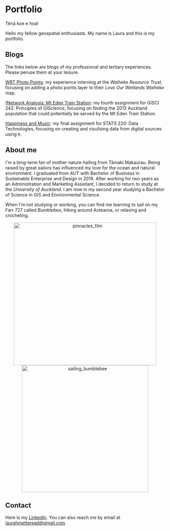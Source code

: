 # Portfolio

Tēnā koe e hoa! 

Hello my fellow geospatial enthusiasts. My name is Laura and this is my portfolio. 

## Blogs

The links below are blogs of my professional and tertiary experiences. Please peruse them at your leisure. 

<a href="https://laura-read.github.io/portfolio/wrt-photo-points.html" target="_blank" rel="noopener noreferrer">WRT Photo Points</a>: my experience interning at the *Waiheke Resource Trust*, focusing on adding a photo points layer to their *Love Our Wetlands Waiheke* map. 

<a href="https://laura-read.github.io/portfolio/network_analysis_242.html" target="_blank" rel="noopener noreferrer">[Network Analysis: Mt Eden Train Station</a>: my fourth assignment for GISCI 242: Principles of GIScience, focusing on finding the 2013 Auckland population that could potentially be served by the Mt Eden Train Station.

<a href="https://laura-read.github.io/portfolio/stats220_a5.html" target="_blank" rel="noopener noreferrer">Happiness and Music</a>: my final assignment for STATS 220: Data Technologies, focusing on creating and visulising data from digital sources using `R`. 

## About me
I'm a long-term fan of mother nature hailing from Tāmaki Makaurau. Being raised by great sailors has influenced my love for the ocean and natural environment. I graduated from *AUT* with Bachelor of Business in Sustainable Enterprise and Design in 2019. After working for two years as an Administration and Marketing Assistant, I decided to return to study at the *University of Auckland*. I am now in my second year studying a Bachelor of Science in GIS and Environmental Science.

When I'm not studying or working, you can find me learning to sail on my Farr 727 called *Bumblebee*, hiking around Aotearoa, or relaxing and crocheting. 

<p align="center">
  <img src="https://laura-read.github.io/portfolio/me_pinnacles.jpg" alt="pinnacles_film" width="450" />
  <img src="https://laura-read.github.io/portfolio/me_sailing.jpg" alt="sailing_bumblebee" width="400" />
</p>

## Contact 
Here is my <a href="https://www.linkedin.com/in/laura-read-hello/" target="_blank" rel="noopener noreferrer">LinkedIn</a>. You can also reach me by email at lauralynetteread@gmail.com. 
